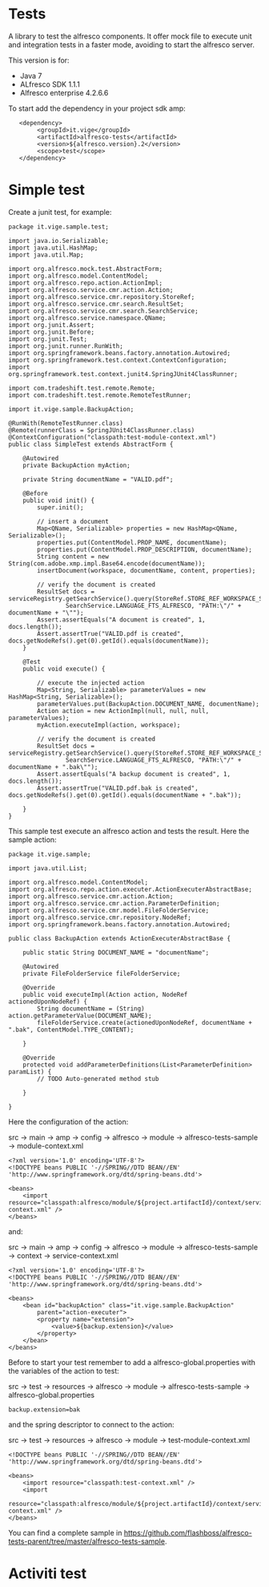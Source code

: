 Tests
=============
A library to test the alfresco components. It offer mock file to execute unit and integration tests in a faster mode, avoiding to start the alfresco server.

This version is for:

- Java 7
- ALfresco SDK 1.1.1
- Alfresco enterprise 4.2.6.6

To start add the dependency in your project sdk amp:
```
   <dependency>
		<groupId>it.vige</groupId>
		<artifactId>alfresco-tests</artifactId>
		<version>${alfresco.version}.2</version>
		<scope>test</scope>
   </dependency>
```

Simple test
===========

Create a junit test, for example:

```
package it.vige.sample.test;

import java.io.Serializable;
import java.util.HashMap;
import java.util.Map;

import org.alfresco.mock.test.AbstractForm;
import org.alfresco.model.ContentModel;
import org.alfresco.repo.action.ActionImpl;
import org.alfresco.service.cmr.action.Action;
import org.alfresco.service.cmr.repository.StoreRef;
import org.alfresco.service.cmr.search.ResultSet;
import org.alfresco.service.cmr.search.SearchService;
import org.alfresco.service.namespace.QName;
import org.junit.Assert;
import org.junit.Before;
import org.junit.Test;
import org.junit.runner.RunWith;
import org.springframework.beans.factory.annotation.Autowired;
import org.springframework.test.context.ContextConfiguration;
import org.springframework.test.context.junit4.SpringJUnit4ClassRunner;

import com.tradeshift.test.remote.Remote;
import com.tradeshift.test.remote.RemoteTestRunner;

import it.vige.sample.BackupAction;

@RunWith(RemoteTestRunner.class)
@Remote(runnerClass = SpringJUnit4ClassRunner.class)
@ContextConfiguration("classpath:test-module-context.xml")
public class SimpleTest extends AbstractForm {

	@Autowired
	private BackupAction myAction;

	private String documentName = "VALID.pdf";

	@Before
	public void init() {
		super.init();

		// insert a document
		Map<QName, Serializable> properties = new HashMap<QName, Serializable>();
		properties.put(ContentModel.PROP_NAME, documentName);
		properties.put(ContentModel.PROP_DESCRIPTION, documentName);
		String content = new String(com.adobe.xmp.impl.Base64.encode(documentName));
		insertDocument(workspace, documentName, content, properties);

		// verify the document is created
		ResultSet docs = serviceRegistry.getSearchService().query(StoreRef.STORE_REF_WORKSPACE_SPACESSTORE,
				SearchService.LANGUAGE_FTS_ALFRESCO, "PATH:\"/" + documentName + "\"");
		Assert.assertEquals("A document is created", 1, docs.length());
		Assert.assertTrue("VALID.pdf is created", docs.getNodeRefs().get(0).getId().equals(documentName));
	}

	@Test
	public void execute() {

		// execute the injected action
		Map<String, Serializable> parameterValues = new HashMap<String, Serializable>();
		parameterValues.put(BackupAction.DOCUMENT_NAME, documentName);
		Action action = new ActionImpl(null, null, null, parameterValues);
		myAction.executeImpl(action, workspace);

		// verify the document is created
		ResultSet docs = serviceRegistry.getSearchService().query(StoreRef.STORE_REF_WORKSPACE_SPACESSTORE,
				SearchService.LANGUAGE_FTS_ALFRESCO, "PATH:\"/" + documentName + ".bak\"");
		Assert.assertEquals("A backup document is created", 1, docs.length());
		Assert.assertTrue("VALID.pdf.bak is created", docs.getNodeRefs().get(0).getId().equals(documentName + ".bak"));

	}
}
```

This sample test execute an alfresco action and tests the result. Here the sample action:

```
package it.vige.sample;

import java.util.List;

import org.alfresco.model.ContentModel;
import org.alfresco.repo.action.executer.ActionExecuterAbstractBase;
import org.alfresco.service.cmr.action.Action;
import org.alfresco.service.cmr.action.ParameterDefinition;
import org.alfresco.service.cmr.model.FileFolderService;
import org.alfresco.service.cmr.repository.NodeRef;
import org.springframework.beans.factory.annotation.Autowired;

public class BackupAction extends ActionExecuterAbstractBase {

	public static String DOCUMENT_NAME = "documentName";

	@Autowired
	private FileFolderService fileFolderService;

	@Override
	public void executeImpl(Action action, NodeRef actionedUponNodeRef) {
		String documentName = (String) action.getParameterValue(DOCUMENT_NAME);
		fileFolderService.create(actionedUponNodeRef, documentName + ".bak", ContentModel.TYPE_CONTENT);

	}

	@Override
	protected void addParameterDefinitions(List<ParameterDefinition> paramList) {
		// TODO Auto-generated method stub

	}

}

```
Here the configuration of the action:

src -> main -> amp -> config -> alfresco -> module -> alfresco-tests-sample -> module-context.xml

```
<?xml version='1.0' encoding='UTF-8'?>
<!DOCTYPE beans PUBLIC '-//SPRING//DTD BEAN//EN' 'http://www.springframework.org/dtd/spring-beans.dtd'>

<beans>
	<import resource="classpath:alfresco/module/${project.artifactId}/context/service-context.xml" />
</beans>
```

and:

src -> main -> amp -> config -> alfresco -> module -> alfresco-tests-sample -> context -> service-context.xml

```
<?xml version='1.0' encoding='UTF-8'?>
<!DOCTYPE beans PUBLIC '-//SPRING//DTD BEAN//EN' 'http://www.springframework.org/dtd/spring-beans.dtd'>

<beans>
	<bean id="backupAction" class="it.vige.sample.BackupAction"
		parent="action-executer">
		<property name="extension">
			<value>${backup.extension}</value>
		</property>
	</bean>
</beans>
```

Before to start your test remember to add a alfresco-global.properties with the variables of the action to test:

src -> test -> resources -> alfresco -> module -> alfresco-tests-sample -> alfresco-global.properties

```
backup.extension=bak
```

and the spring descriptor to connect to the action:

src -> test -> resources -> alfresco -> module -> test-module-context.xml

```
<!DOCTYPE beans PUBLIC '-//SPRING//DTD BEAN//EN' 'http://www.springframework.org/dtd/spring-beans.dtd'>

<beans>
	<import resource="classpath:test-context.xml" />
	<import
		resource="classpath:alfresco/module/${project.artifactId}/context/service-context.xml" />
</beans>
```

You can find a complete sample in https://github.com/flashboss/alfresco-tests-parent/tree/master/alfresco-tests-sample.

Activiti test
===========